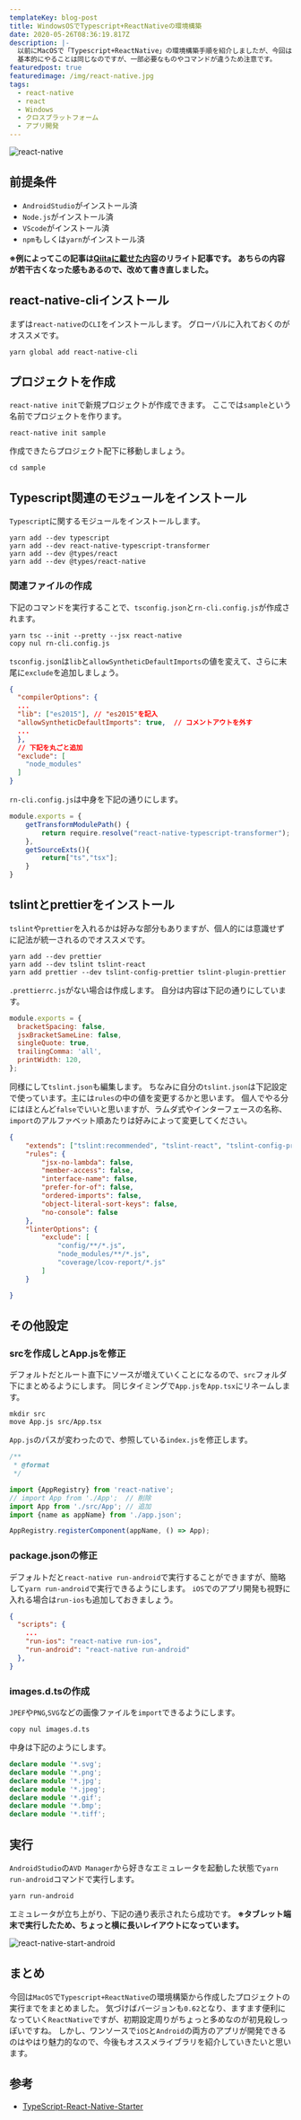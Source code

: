 ```yaml
---
templateKey: blog-post
title: WindowsOSでTypescript+ReactNativeの環境構築
date: 2020-05-26T08:36:19.817Z
description: |-
  以前にMacOSで「Typescript+ReactNative」の環境構築手順を紹介しましたが、今回はWindows版となります。
  基本的にやることは同じなのですが、一部必要なものやコマンドが違うため注意です。
featuredpost: true
featuredimage: /img/react-native.jpg
tags:
  - react-native
  - react
  - Windows
  - クロスプラットフォーム
  - アプリ開発
---
```

![react-native](/img/react-native.jpg "react-native")

## 前提条件
- `AndroidStudio`がインストール済
- `Node.js`がインストール済
- `VScode`がインストール済
- `npm`もしくは`yarn`がインストール済

**※例によってこの記事は[Qiitaに載せた内容](https://qiita.com/nekoniki/items/054c22f3072141bf6aea)のリライト記事です。
あちらの内容が若干古くなった感もあるので、改めて書き直しました。**

## react-native-cliインストール
まずは`react-native`の`CLI`をインストールします。
グローバルに入れておくのがオススメです。

```shell
yarn global add react-native-cli
```
## プロジェクトを作成
`react-native init`で新規プロジェクトが作成できます。
ここでは`sample`という名前でプロジェクトを作ります。

```shell
react-native init sample
```

作成できたらプロジェクト配下に移動しましょう。

```shell
cd sample
```

## Typescript関連のモジュールをインストール
`Typescript`に関するモジュールをインストールします。

```shell
yarn add --dev typescript
yarn add --dev react-native-typescript-transformer
yarn add --dev @types/react 
yarn add --dev @types/react-native
```
### 関連ファイルの作成
下記のコマンドを実行することで、`tsconfig.json`と`rn-cli.config.js`が作成されます。

```shell
yarn tsc --init --pretty --jsx react-native
copy nul rn-cli.config.js
```
`tsconfig.json`は`lib`と`allowSyntheticDefaultImports`の値を変えて、さらに末尾に`exclude`を追加しましょう。

```json:title=tsconfig.json
{
  "compilerOptions": {
  ...
  "lib": ["es2015"], // "es2015"を記入
  "allowSyntheticDefaultImports": true,  // コメントアウトを外す
  ...
  },
  // 下記を丸ごと追加
  "exclude": [
    "node_modules"
  ]
}
```

`rn-cli.config.js`は中身を下記の通りにします。

```js:title=rn-cli.config.js
module.exports = {
    getTransformModulePath() {
        return require.resolve("react-native-typescript-transformer");
    },
    getSourceExts(){
        return["ts","tsx"];
    }
}
```


## tslintとprettierをインストール
`tslint`や`prettier`を入れるかは好みな部分もありますが、個人的には意識せずに記法が統一されるのでオススメです。

```shell
yarn add --dev prettier
yarn add --dev tslint tslint-react
yarn add prettier --dev tslint-config-prettier tslint-plugin-prettier
```

`.prettierrc.js`がない場合は作成します。
自分は内容は下記の通りにしています。

```javascript:title=.prettierrc.js
module.exports = {
  bracketSpacing: false,
  jsxBracketSameLine: false,
  singleQuote: true,
  trailingComma: 'all',
  printWidth: 120,
};


```

同様にして`tslint.json`も編集します。
ちなみに自分の`tslint.json`は下記設定で使っています。主には`rules`の中の値を変更するかと思います。
個人でやる分にはほとんど`false`でいいと思いますが、ラムダ式やインターフェースの名称、`import`のアルファベット順あたりは好みによって変更してください。

```json:title=tslint.json
{
    "extends": ["tslint:recommended", "tslint-react", "tslint-config-prettier"],
    "rules": {
        "jsx-no-lambda": false,
        "member-access": false,
        "interface-name": false,
        "prefer-for-of": false,
        "ordered-imports": false,
        "object-literal-sort-keys": false,
        "no-console": false
    },
    "linterOptions": {
        "exclude": [
            "config/**/*.js",
            "node_modules/**/*.js",
            "coverage/lcov-report/*.js"
        ]
    }

}
```


## その他設定

### srcを作成しとApp.jsを修正
デフォルトだとルート直下にソースが増えていくことになるので、`src`フォルダ下にまとめるようにします。
同じタイミングで`App.js`を`App.tsx`にリネームします。

```shell
mkdir src
move App.js src/App.tsx
```

`App.js`のパスが変わったので、参照している`index.js`を修正します。

```javascript:title=index.js
/**
 * @format
 */

import {AppRegistry} from 'react-native';
// import App from './App';  // 削除
import App from './src/App'; // 追加
import {name as appName} from './app.json';

AppRegistry.registerComponent(appName, () => App);
```

### package.jsonの修正
デフォルトだと`react-native run-android`で実行することができますが、簡略して`yarn run-android`で実行できるようにします。
`iOS`でのアプリ開発も視野に入れる場合は`run-ios`も追加しておきましょう。

```package.json
{
  "scripts": {
    ...
    "run-ios": "react-native run-ios",
    "run-android": "react-native run-android"
  },
}
```

### images.d.tsの作成
`JPEF`や`PNG`,`SVG`などの画像ファイルを`import`できるようにします。

```shell
copy nul images.d.ts
```

中身は下記のようにします。

```javascript:title=images.d.ts
declare module '*.svg';
declare module '*.png';
declare module '*.jpg';
declare module '*.jpeg';
declare module '*.gif';
declare module '*.bmp';
declare module '*.tiff';
```

## 実行
`AndroidStudio`の`AVD Manager`から好きなエミュレータを起動した状態で`yarn run-android`コマンドで実行します。

```shell
yarn run-android
```

エミュレータが立ち上がり、下記の通り表示されたら成功です。
**※タブレット端末で実行したため、ちょっと横に長いレイアウトになっています。**

![react-native-start-android](/img/react-native-start-android.png "react-native-start-android")

## まとめ
今回は`MacOS`で`Typescript+ReactNative`の環境構築から作成したプロジェクトの実行までをまとめました。
気づけばバージョンも`0.62`となり、ますます便利になっていく`ReactNative`ですが、初期設定周りがちょっと多めなのが初見殺しっぽいですね。
しかし、ワンソースで`iOS`と`Android`の両方のアプリが開発できるのはやはり魅力的なので、今後もオススメライブラリを紹介していきたいと思います。

## 参考
- [TypeScript-React-Native-Starter](https://github.com/Microsoft/TypeScript-React-Native-Starter)
